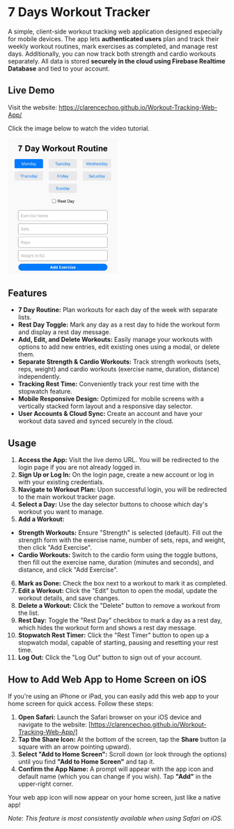 # 7 Days Workout Tracker

A simple, client-side workout tracking web application designed especially for mobile devices. The app lets **authenticated users** plan and track their weekly workout routines, mark exercises as completed, and manage rest days. Additionally, you can now track both strength and cardio workouts separately. All data is stored **securely in the cloud using Firebase Realtime Database** and tied to your account.

## Live Demo

Visit the website: https://clarencechoo.github.io/Workout-Tracking-Web-App/

Click the image below to watch the video tutorial.

<a href="https://www.youtube.com/shorts/AjVvvu3cL70" target="_blank"> 
  <img src="assets/images/workout-tracker.jpeg" alt="Watch the video" style="width:50%; height:50%;">
</a>

## Features

- **7 Day Routine:** Plan workouts for each day of the week with separate lists.
- **Rest Day Toggle:** Mark any day as a rest day to hide the workout form and display a rest day message.
- **Add, Edit, and Delete Workouts:** Easily manage your workouts with options to add new entries, edit existing ones using a modal, or delete them.
- **Separate Strength & Cardio Workouts:**
   Track strength workouts (sets, reps, weight) and cardio workouts (exercise name, duration, distance) independently.
- **Tracking Rest Time:** Conveniently track your rest time with the stopwatch feature.
- **Mobile Responsive Design:** Optimized for mobile screens with a vertically stacked form layout and a responsive day selector.
- **User Accounts & Cloud Sync:** Create an account and have your workout data saved and synced securely in the cloud.

## Usage

1.  **Access the App:** Visit the live demo URL. You will be redirected to the login page if you are not already logged in.
2.  **Sign Up or Log In:** On the login page, create a new account or log in with your existing credentials.
3.  **Navigate to Workout Plan:** Upon successful login, you will be redirected to the main workout tracker page.
4.  **Select a Day:** 
   Use the day selector buttons to choose which day's workout you want to manage.
5.  **Add a Workout:** 
   - **Strength Workouts:** Ensure "Strength" is selected (default). Fill out the strength form with the exercise name, number of sets, reps, and weight, then click "Add Exercise".
   - **Cardio Workouts:** Switch to the cardio form using the toggle buttons, then fill out the exercise name, duration (minutes and seconds), and distance, and click "Add Exercise".
6.  **Mark as Done:** 
   Check the box next to a workout to mark it as completed.
7.  **Edit a Workout:** 
   Click the "Edit" button to open the modal, update the workout details, and save changes.
8.  **Delete a Workout:** 
   Click the "Delete" button to remove a workout from the list.
9.  **Rest Day:** 
   Toggle the "Rest Day" checkbox to mark a day as a rest day, which hides the workout form and shows a rest day message.
10. **Stopwatch Rest Timer:** 
   Click the "Rest Timer" button to open up a stopwatch modal, capable of starting, pausing and resetting your rest time.
11. **Log Out:** 
    Click the "Log Out" button to sign out of your account.


## How to Add Web App to Home Screen on iOS

If you're using an iPhone or iPad, you can easily add this web app to your home screen for quick access. Follow these steps:

1.  **Open Safari:**
    Launch the Safari browser on your iOS device and navigate to the website: [https://clarencechoo.github.io/Workout-Tracking-Web-App/]
2.  **Tap the Share Icon:**
    At the bottom of the screen, tap the **Share** button (a square with an arrow pointing upward).
3.  **Select "Add to Home Screen":**
    Scroll down (or look through the options) until you find **"Add to Home Screen"** and tap it.
4.  **Confirm the App Name:**
    A prompt will appear with the app icon and default name (which you can change if you wish). Tap **"Add"** in the upper-right corner.

Your web app icon will now appear on your home screen, just like a native app!

*Note: This feature is most consistently available when using Safari on iOS.*
